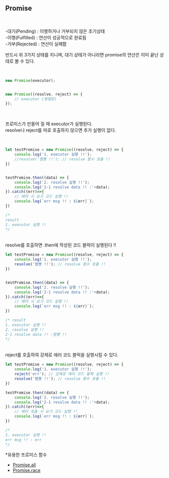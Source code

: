 ## Promise

<br>


-대기(Pending) : 이행하거나 거부되지 않은 초기상태  
-이행(Fulfilled) : 연산이 성공적으로 완료됨  
-거부(Rejected) : 연산이 실패함  

반드시 위 3가지 상태를 지니며, 대기 상태가 아니라면 promise의 연산은 이미 끝난 상태로 볼 수 있다.

<br>

```js
new Promise(executor);


new Promise((resolve, reject) => {
	// executor (명령문)
});
```

<br>

프로미스가 만들어 질 때 executor가 실행된다.  
resolve나 reject를 따로 호출하지 않으면 추가 실행이 없다.

<br>

```js
let testPromise = new Promise((resolve, reject) => {
    console.log('1. executor 실행 !!');
    //resolve('짬뽕 !!'); // resolve 함수 호출 !!
})


testPromise.then((data) => {
    console.log('2. resolve 실행 !!');
    console.log('2-1 resolve data !! :'+data);
}).catch((err)=>{
    // 에러 시 요기 코드 실행 !! 
    console.log(`err msg !! : ${err}`);
})

/*
result
1. executor 실행 !!
*/
```
<br>
resolve를 호출하면 .then에 작성된 코드 블럭이 실행된다 !! 

<br>

```js
let testPromise = new Promise((resolve, reject) => {
    console.log('1. executor 실행 !!');
    resolve('짬뽕 !!'); // resolve 함수 호출 !!
})


testPromise.then((data) => {
    console.log('2. resolve 실행 !!');
    console.log('2-1 resolve data !! :'+data);
}).catch((err)=>{
    // 에러 시 요기 코드 실행 !! 
    console.log(`err msg !! : ${err}`);
})

/* result
1. executor 실행 !!
2. resolve 실행 !!
2-1 resolve data !! :짬뽕 !!
*/

```
<br>
reject를 호출하여 강제로 에러 코드 블럭을 실행시킬 수 있다.

<br>

```js
let testPromise = new Promise((resolve, reject) => {
    console.log('1. executor 실행 !!');
    reject('err'); // 강제로 에러 코드 블록 실행 !!
    resolve('짬뽕 !!'); // resolve 함수 호출 !!
})

testPromise.then((data) => {
    console.log('2. resolve 실행 !!');
    console.log('2-1 resolve data !! :'+data);
}).catch((err)=>{
    // 에러 호출 시 요기 코드 실행 !! 
    console.log(`err msg !! : ${err}`);
})

/*
1. executor 실행 !!
err msg !! : err
*/
```

*유용한 프로미스 함수
- [Promise.all](https://developer.mozilla.org/ko/docs/Web/JavaScript/Reference/Global_Objects/Promise/all)
- [Promise.race](https://developer.mozilla.org/ko/docs/Web/JavaScript/Reference/Global_Objects/Promise/race)

